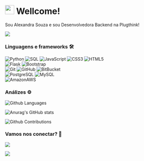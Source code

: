 
<h1><img src="https://emojis.slackmojis.com/emojis/images/1531849430/4246/blob-sunglasses.gif?1531849430" width="30"/> Wellcome! </h1>


Sou Alexandra Souza e sou Desenvolvedora Backend na Plugthink!

![](http://estruyf-github.azurewebsites.net/api/VisitorHit?user=alexandrabsouz&repo=alexandrabsouz&countColorcountColor)

### Linguagens e frameworks 🛠  
![Python](https://img.shields.io/badge/-Python-05122A?style=flat&color=blue)&nbsp;![SQL](https://img.shields.io/badge/-SQL-05122A?style=flat&color=yellow)&nbsp;![JavaScript](https://img.shields.io/badge/-JavaScript-05122A?style=flat&color=yellow)&nbsp;![CSS3](https://img.shields.io/badge/-CSS3-05122A?style=flat&color=blue)&nbsp;![HTML5](https://img.shields.io/badge/-HTML5-05122A?style=flat&color=yellow)&nbsp;  
![Flask](https://img.shields.io/badge/-Flask-05122A?style=flat&color=orange)&nbsp;![Bootstrap](https://img.shields.io/badge/-Bootstrap-05122A?style=flat&color=purple)&nbsp;  
![Git](https://img.shields.io/badge/-Git-05122A?style=flat&color=orange)&nbsp;![GitHub](https://img.shields.io/badge/-GitHub-05122A?style=flat&color=black)&nbsp;![BitBucket](https://img.shields.io/badge/-BitBucket-05122A?style=flat&color=gray)&nbsp;  
![PostgreSQL](https://img.shields.io/badge/-PostgreSQL-05122A?style=flat&color=blue)&nbsp;![MySQL](https://img.shields.io/badge/-MySQL-05122A?style=flat&color=yellow)&nbsp;  
![AmazonAWS](https://img.shields.io/badge/-AmazonAWS-05122A?style=flat&color=orange)&nbsp;  


### Análizes ⚙️

![Github Languages](https://github-readme-stats.vercel.app/api/top-langs/?username=alexandrabsouz&layout=compact&count_private=true&hide_border=true&theme=nightowl&show_icons=true)

![Anurag's GitHub stats](https://github-readme-stats.vercel.app/api?username=alexandrabsouz&hide_border=true&theme=nightowl&show_icons=true)

![Github Contributions](https://github-readme-streak-stats.herokuapp.com/?user=alexandrabsouz&hide_border=true&theme=nightowl&show_icons=true)

### Vamos nos conectar? 🤝

<p align="left">

<a href="https://www.linkedin.com/in/alexandrabsouz/"><img src="https://img.shields.io/badge/-LinkedIn-0077B5?style=flat&logo=Linkedin&logoColor=white"/></a>

<a href="https://www.instagram.com/alexandrabsouz/"><img src="https://img.shields.io/badge/-Instagram-E4405F?style=flat&logo=instagram&logoColor=white"/></a>

</p>
